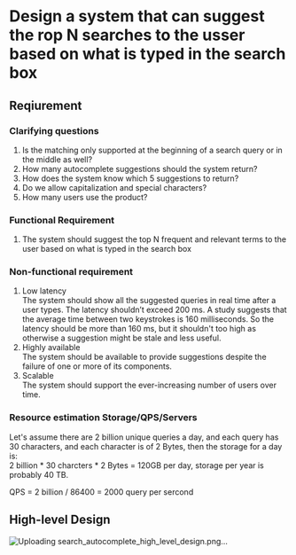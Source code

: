 # Design a system that can suggest the rop N searches to the usser based on what is typed in the search box
## Reqiurement
### Clarifying questions
1.  Is the matching only supported at the beginning of a search query or in the middle as well?
2.  How many autocomplete suggestions should the system return?
3.  How does the system know which 5 suggestions to return?
4.  Do we allow capitalization and special characters?
5.  How many users use the product?

### Functional Requirement
1. The system should suggest the top N frequent and relevant terms to the user based on what is typed in the search box

### Non-functional requirement
1. Low latency  
The system should show all the suggested queries in real time after a user types. The latency shouldn’t exceed 200 ms. A study suggests that the average time between two keystrokes is 160 milliseconds. So the latency should be more
than 160 ms, but it shouldn't too high as otherwise a suggestion might be stale and less useful.  
2. Highly available  
The system should be available to provide suggestions despite the failure of one or more of its components.
3. Scalable  
The system should support the ever-increasing number of users over time.

### Resource estimation Storage/QPS/Servers
Let's assume there are 2 billion unique queries a day, and each query has 30 characters, and each character is of 2 Bytes, then the storage for a day is:  
2 billion * 30 charcters * 2 Bytes = 120GB per day, storage per year is probably 40 TB.

QPS = 2 billion / 86400 = 2000 query per sercond

## High-level Design
![Uploading search_autocomplete_high_level_design.png…]()

